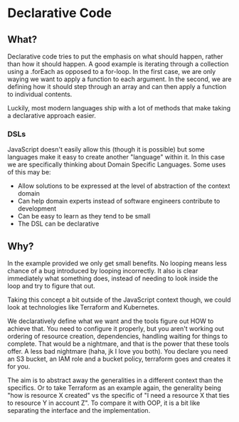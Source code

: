 # Declarative Code

## What?
Declarative code tries to put the emphasis on what should happen, rather than how it should happen. A good example is iterating through a collection using a .forEach as opposed to a for-loop. In the first case, we are only waying we want to apply a function to each argument. In the second, we are defining how it should step through an array and can then apply a function to individual contents.

Luckily, most modern languages ship with a lot of methods that make taking a declarative approach easier. 

### DSLs
JavaScript doesn't easily allow this (though it is possible) but some languages make it easy to create another "language" within it. In this case we are specifically thinking about Domain Specific Languages. Some uses of this may be:
- Allow solutions to be expressed at the level of abstraction of the context domain
- Can help domain experts instead of software engineers contribute to development
- Can be easy to learn as they tend to be small
- The DSL can be declarative

## Why?
In the example provided we only get small benefits. No looping means less chance of a bug introduced by looping incorrectly. It also is clear immediately what something does, instead of needing to look inside the loop and try to figure that out.

Taking this concept a bit outside of the JavaScript context though, we could look at technologies like Terraform and Kubernetes.

We declaratively define what we want and the tools figure out HOW to achieve that. You need to configure it properly, but you aren't working out ordering of resource creation, dependencies, handling waiting for things to complete. That would be a nightmare, and that is the power that these tools offer. A less bad nightmare (haha, jk I love you both). You declare you need an S3 bucket, an IAM role and a bucket policy, terraform goes and creates it for you. 

The aim is to abstract away the generalities in a different context than the specifics. Or to take Terraform as an example again, the generality being "how is resource X created" vs the specific of "I need a resource X that ties to resource Y in account Z". To compare it with OOP, it is a bit like separating the interface and the implementation. 

